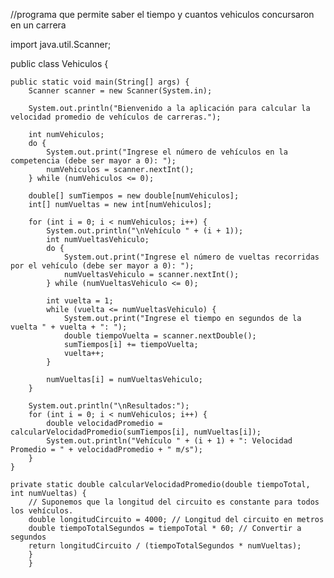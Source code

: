 //programa que permite saber el tiempo y cuantos vehiculos concursaron en un carrera

import java.util.Scanner;

public class Vehiculos {

    public static void main(String[] args) {
        Scanner scanner = new Scanner(System.in);

        System.out.println("Bienvenido a la aplicación para calcular la velocidad promedio de vehículos de carreras.");

        int numVehiculos;
        do {
            System.out.print("Ingrese el número de vehículos en la competencia (debe ser mayor a 0): ");
            numVehiculos = scanner.nextInt();
        } while (numVehiculos <= 0);

        double[] sumTiempos = new double[numVehiculos];
        int[] numVueltas = new int[numVehiculos];

        for (int i = 0; i < numVehiculos; i++) {
            System.out.println("\nVehículo " + (i + 1));
            int numVueltasVehiculo;
            do {
                System.out.print("Ingrese el número de vueltas recorridas por el vehículo (debe ser mayor a 0): ");
                numVueltasVehiculo = scanner.nextInt();
            } while (numVueltasVehiculo <= 0);

            int vuelta = 1;
            while (vuelta <= numVueltasVehiculo) {
                System.out.print("Ingrese el tiempo en segundos de la vuelta " + vuelta + ": ");
                double tiempoVuelta = scanner.nextDouble();
                sumTiempos[i] += tiempoVuelta;
                vuelta++;
            }

            numVueltas[i] = numVueltasVehiculo;
        }

        System.out.println("\nResultados:");
        for (int i = 0; i < numVehiculos; i++) {
            double velocidadPromedio = calcularVelocidadPromedio(sumTiempos[i], numVueltas[i]);
            System.out.println("Vehículo " + (i + 1) + ": Velocidad Promedio = " + velocidadPromedio + " m/s");
        }
    }

    private static double calcularVelocidadPromedio(double tiempoTotal, int numVueltas) {
        // Suponemos que la longitud del circuito es constante para todos los vehículos.
        double longitudCircuito = 4000; // Longitud del circuito en metros
        double tiempoTotalSegundos = tiempoTotal * 60; // Convertir a segundos
        return longitudCircuito / (tiempoTotalSegundos * numVueltas);
        }
        }
